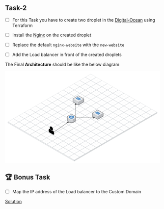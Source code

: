 ## Task-2

- [ ]  For this Task you have to create two droplet in the [Digital-Ocean](https://www.digitalocean.com/) using Terraform
- [ ]  Install the [Nginx](https://www.nginx.com/) on the created droplet
- [ ]  Replace the default `nginx-website` with the `new-website`
- [ ]  Add the Load balancer in front of the created droplets



The Final **Architecture** should be like the below diagram

<img src="arch.png" alt="drawing" width="800"/>


## 🏆 Bonus Task

- [ ] Map the IP address of the Load balancer to the Custom Domain 


[Solution](solution2.md)